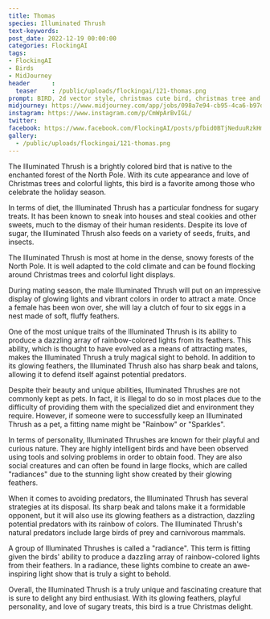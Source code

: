 ```yaml
---
title: Thomas
species: Illuminated Thrush
text-keywords: 
post_date: 2022-12-19 00:00:00
categories: FlockingAI
tags:
- FlockingAI
- Birds
- MidJourney 
header      :
  teaser    : /public/uploads/flockingai/121-thomas.png
prompt: BIRD, 2d vector style, christmas cute bird, christmas tree and colorful lights, incredibly high detail, pixar style, vivid color, natural light, simple background with pure color
midjourney: https://www.midjourney.com/app/jobs/098a7e94-cb95-4ca6-b97d-372b51c4fdf2
instagram: https://www.instagram.com/p/CmWpArBvIGL/
twitter: 
facebook: https://www.facebook.com/FlockingAI/posts/pfbid0BTjNeduuRzkHmjMVNkaQveDm4bXw6WVWU7WMPSsDHpyNaGp5JJtYNrsBDBQHxprQl
gallery: 
  - /public/uploads/flockingai/121-thomas.png
---
```


The Illuminated Thrush is a brightly colored bird that is native to the enchanted forest of the North Pole. With its cute appearance and love of Christmas trees and colorful lights, this bird is a favorite among those who celebrate the holiday season.

In terms of diet, the Illuminated Thrush has a particular fondness for sugary treats. It has been known to sneak into houses and steal cookies and other sweets, much to the dismay of their human residents. Despite its love of sugar, the Illuminated Thrush also feeds on a variety of seeds, fruits, and insects.

The Illuminated Thrush is most at home in the dense, snowy forests of the North Pole. It is well adapted to the cold climate and can be found flocking around Christmas trees and colorful light displays.

During mating season, the male Illuminated Thrush will put on an impressive display of glowing lights and vibrant colors in order to attract a mate. Once a female has been won over, she will lay a clutch of four to six eggs in a nest made of soft, fluffy feathers.

One of the most unique traits of the Illuminated Thrush is its ability to produce a dazzling array of rainbow-colored lights from its feathers. This ability, which is thought to have evolved as a means of attracting mates, makes the Illuminated Thrush a truly magical sight to behold. In addition to its glowing feathers, the Illuminated Thrush also has sharp beak and talons, allowing it to defend itself against potential predators.

Despite their beauty and unique abilities, Illuminated Thrushes are not commonly kept as pets. In fact, it is illegal to do so in most places due to the difficulty of providing them with the specialized diet and environment they require. However, if someone were to successfully keep an Illuminated Thrush as a pet, a fitting name might be "Rainbow" or "Sparkles".

In terms of personality, Illuminated Thrushes are known for their playful and curious nature. They are highly intelligent birds and have been observed using tools and solving problems in order to obtain food. They are also social creatures and can often be found in large flocks, which are called "radiances" due to the stunning light show created by their glowing feathers.

When it comes to avoiding predators, the Illuminated Thrush has several strategies at its disposal. Its sharp beak and talons make it a formidable opponent, but it will also use its glowing feathers as a distraction, dazzling potential predators with its rainbow of colors. The Illuminated Thrush's natural predators include large birds of prey and carnivorous mammals.

A group of Illuminated Thrushes is called a "radiance". This term is fitting given the birds' ability to produce a dazzling array of rainbow-colored lights from their feathers. In a radiance, these lights combine to create an awe-inspiring light show that is truly a sight to behold.

Overall, the Illuminated Thrush is a truly unique and fascinating creature that is sure to delight any bird enthusiast. With its glowing feathers, playful personality, and love of sugary treats, this bird is a true Christmas delight.
